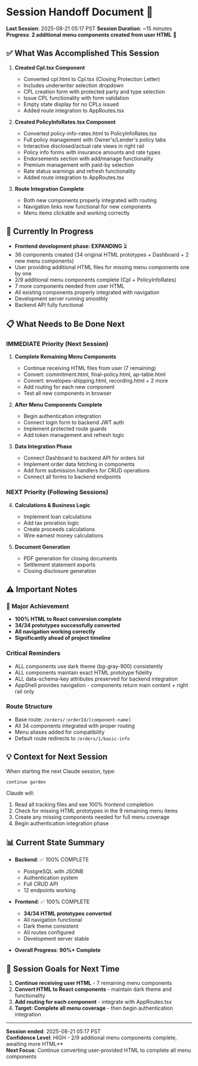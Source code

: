 # Session Handoff Document 🤝

**Last Session**: 2025-08-21 05:17 PST
**Session Duration**: ~15 minutes
**Progress**: **2 additional menu components created from user HTML** 🎉

## ✅ What Was Accomplished This Session

1. **Created Cpl.tsx Component**
   - Converted cpl.html to Cpl.tsx (Closing Protection Letter)
   - Includes underwriter selection dropdown
   - CPL creation form with protected party and type selection  
   - Issue CPL functionality with form validation
   - Empty state display for no CPLs issued
   - Added route integration to AppRoutes.tsx

2. **Created PolicyInfoRates.tsx Component**
   - Converted policy-info-rates.html to PolicyInfoRates.tsx
   - Full policy management with Owner's/Lender's policy tabs
   - Interactive disclosed/actual rate views in right rail
   - Policy info forms with insurance amounts and rate types
   - Endorsements section with add/manage functionality
   - Premium management with paid-by selection
   - Rate status warnings and refresh functionality
   - Added route integration to AppRoutes.tsx

3. **Route Integration Complete**
   - Both new components properly integrated with routing
   - Navigation links now functional for new components
   - Menu items clickable and working correctly


## 🚧 Currently In Progress
- **Frontend development phase: EXPANDING** ⏳
- 36 components created (34 original HTML prototypes + Dashboard + 2 new menu components)
- User providing additional HTML files for missing menu components one by one
- 2/9 additional menu components complete (Cpl + PolicyInfoRates)
- 7 more components needed from user HTML
- All existing components properly integrated with navigation
- Development server running smoothly
- Backend API fully functional

## 📋 What Needs to Be Done Next

### IMMEDIATE Priority (Next Session)
1. **Complete Remaining Menu Components**
   - Continue receiving HTML files from user (7 remaining)
   - Convert: commitment.html, final-policy.html, ap-table.html
   - Convert: envelopes-shipping.html, recording.html + 2 more
   - Add routing for each new component
   - Test all new components in browser

2. **After Menu Components Complete**
   - Begin authentication integration
   - Connect login form to backend JWT auth
   - Implement protected route guards
   - Add token management and refresh logic

3. **Data Integration Phase**
   - Connect Dashboard to backend API for orders list
   - Implement order data fetching in components
   - Add form submission handlers for CRUD operations
   - Connect all forms to backend endpoints

### NEXT Priority (Following Sessions)
4. **Calculations & Business Logic**
   - Implement loan calculations
   - Add tax proration logic
   - Create proceeds calculations
   - Wire earnest money calculations

5. **Document Generation**
   - PDF generation for closing documents
   - Settlement statement exports
   - Closing disclosure generation

## ⚠️ Important Notes

### 🎉 **Major Achievement**
- **100% HTML to React conversion complete**
- **34/34 prototypes successfully converted**
- **All navigation working correctly**
- **Significantly ahead of project timeline**

### Critical Reminders
- ALL components use dark theme (bg-gray-900) consistently
- ALL components maintain exact HTML prototype fidelity
- ALL data-schema-key attributes preserved for backend integration
- AppShell provides navigation - components return main content + right rail only

### Route Structure
- Base route: `/orders/:orderId/[component-name]`
- All 34 components integrated with proper routing
- Menu aliases added for compatibility
- Default route redirects to `/orders/1/basic-info`

## 💡 Context for Next Session

When starting the next Claude session, type:
```
continue garden
```

Claude will:
1. Read all tracking files and see 100% frontend completion
2. Check for missing HTML prototypes in the 9 remaining menu items
3. Create any missing components needed for full menu coverage
4. Begin authentication integration phase

## 📊 Current State Summary

- **Backend**: ✅ 100% COMPLETE
  - PostgreSQL with JSONB
  - Authentication system  
  - Full CRUD API
  - 12 endpoints working
  
- **Frontend**: ✅ 100% COMPLETE  
  - **34/34 HTML prototypes converted**
  - All navigation functional
  - Dark theme consistent
  - All routes configured
  - Development server stable
  
- **Overall Progress**: **90%+ Complete**

## 🎯 Session Goals for Next Time

1. **Continue receiving user HTML** - 7 remaining menu components 
2. **Convert HTML to React components** - maintain dark theme and functionality
3. **Add routing for each component** - integrate with AppRoutes.tsx
4. **Target: Complete all menu coverage** - then begin authentication integration

---

**Session ended**: 2025-08-21 05:17 PST  
**Confidence Level**: HIGH - 2/9 additional menu components complete, awaiting more HTML**  
**Next Focus**: Continue converting user-provided HTML to complete all menu components
